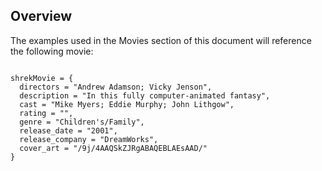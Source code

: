 
## Overview

The examples used in the Movies section of this document will reference the following movie:

```

shrekMovie = {
  directors = "Andrew Adamson; Vicky Jenson",
  description = "In this fully computer-animated fantasy",
  cast = "Mike Myers; Eddie Murphy; John Lithgow",
  rating = "",
  genre = "Children's/Family",
  release_date = "2001",
  release_company = "DreamWorks",
  cover_art = "/9j/4AAQSkZJRgABAQEBLAEsAAD/"
}
```
